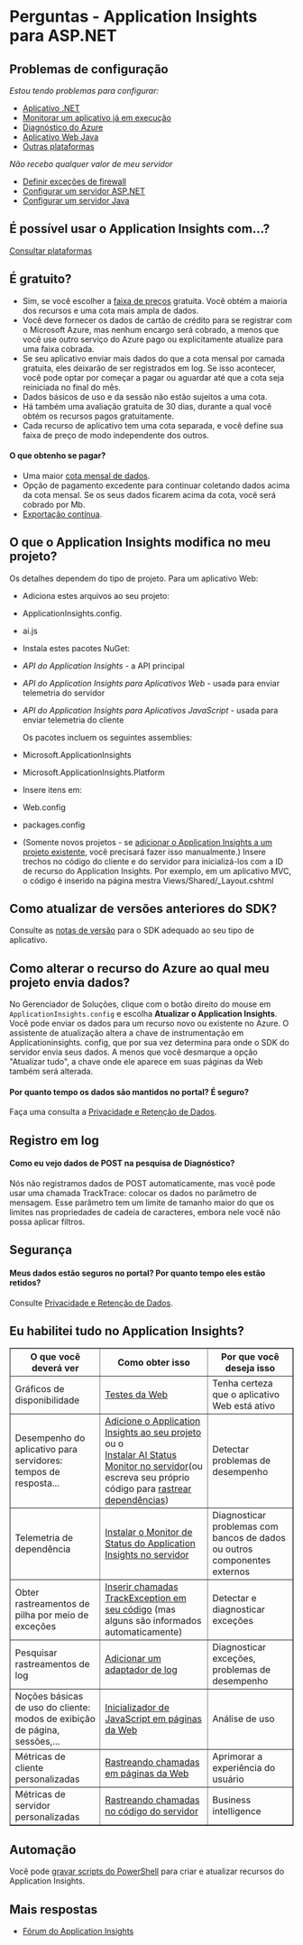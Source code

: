 <properties 
	pageTitle="Solução de Problemas e Perguntas sobre o Application Insights" 
	description="Há algo no Visual Studio Application Insights que não está claro ou não está funcionando? Tente aqui." 
	services="application-insights" 
    documentationCenter=".net"
	authors="alancameronwills" 
	manager="douge"/>

<tags 
	ms.service="application-insights" 
	ms.workload="mobile" 
	ms.tgt_pltfrm="ibiza" 
	ms.devlang="na" 
	ms.topic="article" 
	ms.date="08/24/2016" 
	ms.author="awills"/>
 
# Perguntas - Application Insights para ASP.NET

## Problemas de configuração

*Estou tendo problemas para configurar:*

* [Aplicativo .NET](app-insights-asp-net-troubleshoot-no-data.md)
* [Monitorar um aplicativo já em execução](app-insights-monitor-performance-live-website-now.md#troubleshooting)
* [Diagnóstico do Azure](app-insights-azure-diagnostics.md)
* [Aplicativo Web Java](app-insights-java-troubleshoot.md)
* [Outras plataformas](app-insights-platforms.md)

*Não recebo qualquer valor de meu servidor*

* [Definir exceções de firewall](app-insights-ip-addresses.md)
* [Configurar um servidor ASP.NET](app-insights-monitor-performance-live-website-now.md)
* [Configurar um servidor Java](app-insights-java-agent.md)


## É possível usar o Application Insights com...?

[Consultar plataformas][platforms]


## É gratuito?

* Sim, se você escolher a [faixa de preços](app-insights-pricing.md) gratuita. Você obtém a maioria dos recursos e uma cota mais ampla de dados.
* Você deve fornecer os dados de cartão de crédito para se registrar com o Microsoft Azure, mas nenhum encargo será cobrado, a menos que você use outro serviço do Azure pago ou explicitamente atualize para uma faixa cobrada.
* Se seu aplicativo enviar mais dados do que a cota mensal por camada gratuita, eles deixarão de ser registrados em log. Se isso acontecer, você pode optar por começar a pagar ou aguardar até que a cota seja reiniciada no final do mês.
* Dados básicos de uso e da sessão não estão sujeitos a uma cota.
* Há também uma avaliação gratuita de 30 dias, durante a qual você obtém os recursos pagos gratuitamente.
* Cada recurso de aplicativo tem uma cota separada, e você define sua faixa de preço de modo independente dos outros.

#### O que obtenho se pagar?

* Uma maior [cota mensal de dados](https://azure.microsoft.com/pricing/details/application-insights/).
* Opção de pagamento excedente para continuar coletando dados acima da cota mensal. Se os seus dados ficarem acima da cota, você será cobrado por Mb.
* [Exportação contínua](app-insights-export-telemetry.md).


## <a name="q14"></a>O que o Application Insights modifica no meu projeto?

Os detalhes dependem do tipo de projeto. Para um aplicativo Web:


+ Adiciona estes arquivos ao seu projeto:

 + ApplicationInsights.config.
 + ai.js


+ Instala estes pacotes NuGet:

 -  *API do Application Insights* - a API principal

 -  *API do Application Insights para Aplicativos Web* - usada para enviar telemetria do servidor

 -  *API do Application Insights para Aplicativos JavaScript* - usada para enviar telemetria do cliente

    Os pacotes incluem os seguintes assemblies:

 - Microsoft.ApplicationInsights

 - Microsoft.ApplicationInsights.Platform

+ Insere itens em:

 - Web.config

 - packages.config

+ (Somente novos projetos - se [adicionar o Application Insights a um projeto existente][start], você precisará fazer isso manualmente.) Insere trechos no código do cliente e do servidor para inicializá-los com a ID de recurso do Application Insights. Por exemplo, em um aplicativo MVC, o código é inserido na página mestra Views/Shared/\_Layout.cshtml


## Como atualizar de versões anteriores do SDK?

Consulte as [notas de versão](app-insights-release-notes.md) para o SDK adequado ao seu tipo de aplicativo.



## <a name="update"></a>Como alterar o recurso do Azure ao qual meu projeto envia dados?

No Gerenciador de Soluções, clique com o botão direito do mouse em `ApplicationInsights.config` e escolha **Atualizar o Application Insights**. Você pode enviar os dados para um recurso novo ou existente no Azure. O assistente de atualização altera a chave de instrumentação em Applicationinsights. config, que por sua vez determina para onde o SDK do servidor envia seus dados. A menos que você desmarque a opção "Atualizar tudo", a chave onde ele aparece em suas páginas da Web também será alterada.


#### <a name="data"></a>Por quanto tempo os dados são mantidos no portal? É seguro?

Faça uma consulta a [Privacidade e Retenção de Dados][data].

## Registro em log

#### <a name="post"></a>Como eu vejo dados de POST na pesquisa de Diagnóstico?

Nós não registramos dados de POST automaticamente, mas você pode usar uma chamada TrackTrace: colocar os dados no parâmetro de mensagem. Esse parâmetro tem um limite de tamanho maior do que os limites nas propriedades de cadeia de caracteres, embora nele você não possa aplicar filtros.

## Segurança

#### Meus dados estão seguros no portal? Por quanto tempo eles estão retidos?

Consulte [Privacidade e Retenção de Dados][data].


## <a name="q17"></a> Eu habilitei tudo no Application Insights?

<table border="1">
<tr><th>O que você deverá ver</th><th>Como obter isso</th><th>Por que você deseja isso</th></tr>
<tr><td>Gráficos de disponibilidade</td><td><a href="../app-insights-monitor-web-app-availability/">Testes da Web</a></td><td>Tenha certeza que o aplicativo Web está ativo</td></tr>
<tr><td>Desempenho do aplicativo para servidores: tempos de resposta...
</td><td><a href="../app-insights-asp-net/">Adicione o Application Insights ao seu projeto</a><br/>ou o <br/><a href="../app-insights-monitor-performance-live-website-now/">Instalar AI Status Monitor no servidor</a>(ou escreva seu próprio código para <a href="../app-insights-api-custom-events-metrics/#track-dependency">rastrear dependências</a>)</td><td>Detectar problemas de desempenho</td></tr>
<tr><td>Telemetria de dependência</td><td><a href="../app-insights-monitor-performance-live-website-now/">Instalar o Monitor de Status do Application Insights no servidor</a></td><td>Diagnosticar problemas com bancos de dados ou outros componentes externos</td></tr>
<tr><td>Obter rastreamentos de pilha por meio de exceções</td><td><a href="../app-insights-search-diagnostic-logs/#exceptions">Inserir chamadas TrackException em seu código</a> (mas alguns são informados automaticamente)</td><td>Detectar e diagnosticar exceções</td></tr>
<tr><td>Pesquisar rastreamentos de log</td><td><a href="../app-insights-search-diagnostic-logs/">Adicionar um adaptador de log</a></td><td>Diagnosticar exceções, problemas de desempenho</td></tr>
<tr><td>Noções básicas de uso do cliente: modos de exibição de página, sessões,...</td><td><a href="../app-insights-javascript/">Inicializador de JavaScript em páginas da Web</a></td><td>Análise de uso</td></tr>
<tr><td>Métricas de cliente personalizadas</td><td><a href="../app-insights-api-custom-events-metrics/">Rastreando chamadas em páginas da Web</a></td><td>Aprimorar a experiência do usuário</td></tr>
<tr><td>Métricas de servidor personalizadas</td><td><a href="../app-insights-api-custom-events-metrics/">Rastreando chamadas no código do servidor</a></td><td>Business intelligence</td></tr>
</table>


## Automação

Você pode [gravar scripts do PowerShell](app-insights-powershell.md) para criar e atualizar recursos do Application Insights.

## Mais respostas

* [Fórum do Application Insights](https://social.msdn.microsoft.com/Forums/vstudio/pt-BR/home?forum=ApplicationInsights)


<!--Link references-->

[data]: app-insights-data-retention-privacy.md
[platforms]: app-insights-platforms.md
[start]: app-insights-overview.md
[windows]: app-insights-windows-get-started.md

 

<!---HONumber=AcomDC_0824_2016-->